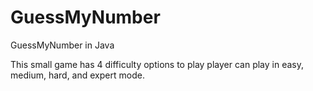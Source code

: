 # GuessMyNumber
GuessMyNumber in Java

This small game has 4 difficulty options to play
player can play in easy, medium, hard, and expert mode.
